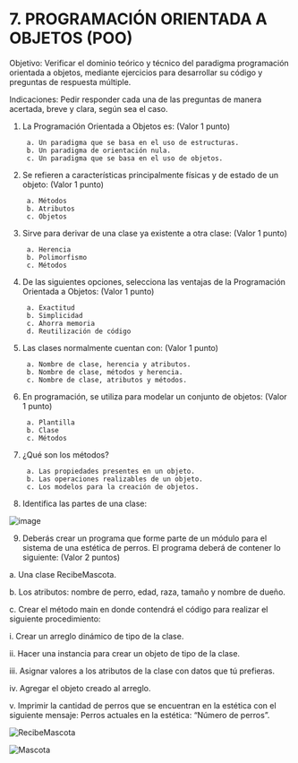 # 7. PROGRAMACIÓN ORIENTADA A OBJETOS (POO)
Objetivo: Verificar el dominio teórico y técnico del paradigma programación orientada a
objetos, mediante ejercicios para desarrollar su código y preguntas de respuesta
múltiple.

Indicaciones: Pedir responder cada una de las preguntas de manera acertada, breve y
clara, según sea el caso.

1. La Programación Orientada a Objetos es: (Valor 1 punto)

        a. Un paradigma que se basa en el uso de estructuras.
        b. Un paradigma de orientación nula.
        c. Un paradigma que se basa en el uso de objetos.
      
2. Se refieren a características principalmente físicas y de estado de un objeto: (Valor 1 punto)

        a. Métodos
        b. Atributos
        c. Objetos

3. Sirve para derivar de una clase ya existente a otra clase: (Valor 1 punto)

        a. Herencia
        b. Polimorfismo
        c. Métodos
        
4. De las siguientes opciones, selecciona las ventajas de la Programación Orientada a Objetos: (Valor 1 punto)

        a. Exactitud
        b. Simplicidad
        c. Ahorra memoria
        d. Reutilización de código
        
5. Las clases normalmente cuentan con: (Valor 1 punto)

        a. Nombre de clase, herencia y atributos.
        b. Nombre de clase, métodos y herencia.
        c. Nombre de clase, atributos y métodos.
        
6. En programación, se utiliza para modelar un conjunto de objetos: (Valor 1 punto)

        a. Plantilla
        b. Clase
        c. Métodos
        
7. ¿Qué son los métodos?

        a. Las propiedades presentes en un objeto.
        b. Las operaciones realizables de un objeto.
        c. Los modelos para la creación de objetos.
        
8. Identifica las partes de una clase:

![image](https://user-images.githubusercontent.com/91554777/180586095-9353e40d-fa61-4852-aa52-8e59dc773efd.png)

9. Deberás crear un programa que forme parte de un módulo para el sistema de una
estética de perros. El programa deberá de contener lo siguiente: (Valor 2 puntos)

a. Una clase RecibeMascota.

b. Los atributos: nombre de perro, edad, raza, tamaño y nombre de dueño.

c. Crear el método main en donde contendrá el código para realizar el
siguiente procedimiento:

  i. Crear un arreglo dinámico de tipo de la clase.
  
  ii. Hacer una instancia para crear un objeto de tipo de la clase.
  
  iii. Asignar valores a los atributos de la clase con datos que tú prefieras.
  
  iv. Agregar el objeto creado al arreglo.
  
  v. Imprimir la cantidad de perros que se encuentran en la estética con el
  siguiente mensaje: Perros actuales en la estética: “Número de
  perros”.



![RecibeMascota](https://github.com/RaulSilva01/Java/assets/111548040/43604d97-c27d-4ea8-a663-f1254f14053a)

![Mascota](https://github.com/RaulSilva01/Java/assets/111548040/3810ef73-cec9-437c-872d-b68f7fb93c46)
